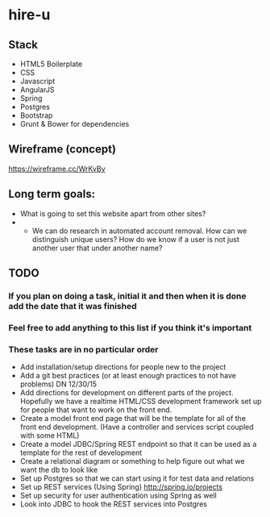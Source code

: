 # hire-u

## Stack
* HTML5 Boilerplate
* CSS
* Javascript
* AngularJS
* Spring
* Postgres
* Bootstrap
* Grunt & Bower for dependencies

## Wireframe (concept)
https://wireframe.cc/WrKvBv

## Long term goals:
* What is going to set this website apart from other sites?
* - We can do research in automated account removal. How can we distinguish unique users? How do we know if a user is not just another
user that under another name?

## TODO
### If you plan on doing a task, initial it and then when it is done add the date that it was finished
### Feel free to add anything to this list if you think it's important
### These tasks are in no particular order
* Add installation/setup directions for people new to the project
* Add a git best practices (or at least enough practices to not have problems) DN 12/30/15
* Add directions for development on different parts of the project. Hopefully we have a realtime HTML/CSS development framework set up for people that want to work on the front end.
* Create a model front end page that will be the template for all of the front end development. (Have a controller and services script coupled with some HTML)
* Create a model JDBC/Spring REST endpoint so that it can be used as a template for the rest of development
* Create a relational diagram or something to help figure out what we want the db to look like
* Set up Postgres so that we can start using it for test data and relations
* Set up REST services (Using Spring) http://spring.io/projects
* Set up security for user authentication using Spring as well
* Look into JDBC to hook the REST services into Postgres
